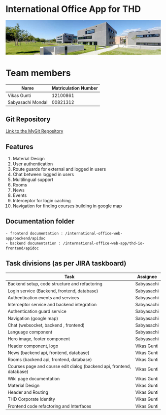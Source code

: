 # International Office App for THD

![THD campus](thd_campus.jpg)

# Team members

| Name              | Matriculation Number |
| ----------------- | -------------------- |
| Vikas Gunti       | 12100861             |
| Sabyasachi Mondal | 00821312             |

## Git Repository

[Link to the MyGit Repository](https://mygit.th-deg.de/vg04861/international-office-web-app.git)

## Features
1. Material Design
2. User authentication
3. Route guards for external and logged in users
4. Chat between logged in users
5. Multilingual support
6. Rooms
7. News
8. Events
9. Interceptor for login caching
10. Navigation for finding courses building in google map

## Documentation folder

    - frontend documentation : /international-office-web-app/backend/apidoc
    - backend documentation : /international-office-web-app/thd-io-frontend/apidoc

## Task divisions (as per JIRA taskboard)

| Task            | Assignee |
| ----------------- | -------------------- |
| Backend setup, code structure and refactoring | Sabyasachi |
| Login service (Backend, frontend, database) | Sabyasachi |
| Authentication events and services | Sabyasachi |
| Interceptor service and backend integration | Sabyasachi |
| Authentication guard service | Sabyasachi |
| Navigation (google map) | Sabyasachi |
| Chat (websocket, backend , frontend) | Sabyasachi |
| Language component | Sabyasachi |
| Hero image, footer component | Sabyasachi |
| Header component, logo | Vikas Gunti |
| News (backend api, frontend, database) | Vikas Gunti |
| Rooms (backend api, frontend, database) | Vikas Gunti |
| Courses page and course edit dialog (backend api, frontend, database) | Vikas Gunti |
| Wiki page documentation | Vikas Gunti |
| Material Design| Vikas Gunti |
| Header and Routing | Vikas Gunti |
| THD Corporate Identity | Vikas Gunti |
| Frontend code refactoring and Interfaces | Vikas Gunti |
